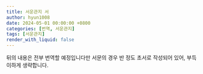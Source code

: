 ```yaml
---
title: 서운관지 서
author: hyun1008
date: 2024-05-01 00:00:00 +0800
categories: [번역, 서운관지]
tags: [서운관지]
render_with_liquid: false
---
```


뒤의 내용은 전부 번역할 예정입니다만 서문의 경우 반 정도 초서로 작성되어 있어, 부득이하게 생략합니다.